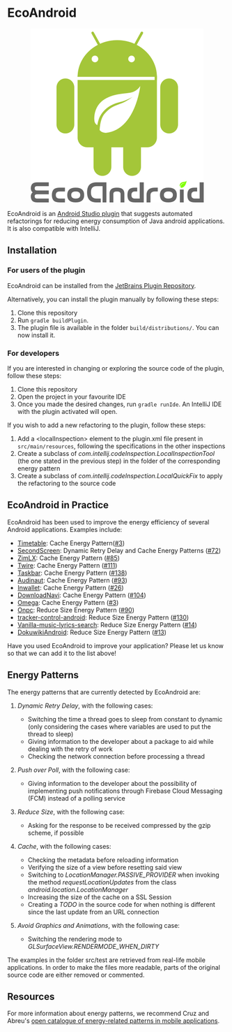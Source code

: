 # EcoAndroid

<p align="center">
  <img src="logo.png" alt="EcoAndroid logo" />
</p>

EcoAndroid is an [Android Studio plugin](https://plugins.jetbrains.com/plugin/15637-ecoandroid) that suggests automated refactorings for reducing energy consumption of Java android applications. It is also compatible with IntelliJ.

## Installation

### For users of the plugin
EcoAndroid can be installed from the [JetBrains Plugin Repository](https://plugins.jetbrains.com/plugin/15637-ecoandroid). 

Alternatively, you can install the plugin manually by following these steps:

1. Clone this repository
2. Run `gradle buildPlugin`.
3. The plugin file is available in the folder `build/distributions/`. You can now install it.

### For developers
If you are interested in changing or exploring the source code of the plugin, follow these steps:

1. Clone this repository
2. Open the project in your favourite IDE
3. Once you made the desired changes, run `gradle runIde`. An IntelliJ IDE with the plugin activated will open.

If you wish to add a new refactoring to the plugin, follow these steps:

1. Add a \<localInspection\> element to the plugin.xml file present in `src/main/resources`, following the specifications in the other inspections
2. Create a subclass of *com.intellij.codeInspection.LocalInspectionTool* (the one stated in the previous step) in the folder of the corresponding energy pattern
3. Create a subclass of *com.intellij.codeInspection.LocalQuickFix* to apply the refactoring to the source code

## EcoAndroid in Practice
EcoAndroid has been used to improve the energy efficiency of several Android applications. Examples include:

 - [Timetable](https://gitlab.com/asdoi/TimeTable): Cache Energy Pattern([#3](https://gitlab.com/asdoi/TimeTable/-/merge_requests/3))
 - [SecondScreen](https://github.com/farmerbb/SecondScreen): Dynamic Retry Delay and Cache Energy Patterns ([#72](https://github.com/farmerbb/SecondScreen/pull/72))
 - [ZimLX](https://github.com/otakuhqz/ZimLX): Cache Energy Pattern ([#85](https://github.com/otakuhqz/ZimLX/pull/85))
 - [Twire](https://github.com/twireapp/Twire): Cache Energy Pattern ([#111](https://github.com/twireapp/Twire/pull/111))
 - [Taskbar](https://github.com/farmerbb/Taskbar): Cache Energy Pattern ([#138](https://github.com/farmerbb/Taskbar/pull/138))
 - [Audinaut](https://github.com/nvllsvm/Audinaut): Cache Energy Pattern ([#93](https://github.com/nvllsvm/Audinaut/pull/93))
 - [Inwallet](https://github.com/btcontract/lnwallet): Cache Energy Pattern ([#26](https://github.com/btcontract/lnwallet/pull/26))
 - [DownloadNavi](https://github.com/TachibanaGeneralLaboratories/download-navi): Cache Energy Pattern ([#104](https://github.com/TachibanaGeneralLaboratories/download-navi/pull/104))
 - [Omega](https://github.com/otakuhqz/Omega): Cache Energy Pattern ([#3](https://github.com/otakuhqz/Omega/pull/3))
 - [Onpc](https://github.com/De7vID/klingon-assistant-android): Reduce Size Energy Pattern ([#90](https://github.com/De7vID/klingon-assistant-android/pull/90))
 - [tracker-control-android](https://github.com/OxfordHCC/tracker-control-android): Reduce Size Energy Pattern ([#130](https://github.com/OxfordHCC/tracker-control-android/pull/130))
 - [Vanilla-music-lyrics-search](https://github.com/vanilla-music/vanilla-music-lyrics-search): Reduce Size Energy Pattern ([#14](https://github.com/vanilla-music/vanilla-music-lyrics-search/pull/14))
 - [DokuwikiAndroid](https://github.com/fabienli/DokuwikiAndroid): Reduce Size Energy Pattern ([#13](https://github.com/fabienli/DokuwikiAndroid/pull/13))

Have you used EcoAndroid to improve your application? Please let us know so that we can add it to the list above!

## Energy Patterns
The energy patterns that are currently detected by EcoAndroid are:

  1. *Dynamic Retry Delay*, with the following cases:
      - Switching the time a thread goes to sleep from constant to dynamic (only considering the cases where variables are used to put the thread to sleep)
      - Giving information to the developer about a package to aid while dealing with the retry of work
      - Checking the network connection before processing a thread

  2. *Push over Poll*, with the following case:
      - Giving information to the developer about the possibility of implementing push notifications through Firebase Cloud Messaging (FCM) instead of a polling service

  3. *Reduce Size*, with the following case:
      - Asking for the response to be received compressed by the gzip scheme, if possible

  4.  *Cache*, with the following cases:
      - Checking the metadata before reloading information
      - Verifying the size of a view before resetting said view
      - Switching to *LocationManager.PASSIVE_PROVIDER* when invoking the method *requestLocationUpdates* from the class *android.location.LocationManager*
      - Increasing the size of the cache on a SSL Session
      - Creating a *TODO* in the source code for when nothing is different since the last update from an URL connection

  5. *Avoid Graphics and Animations*, with the following case:
      - Switching the rendering mode to *GLSurfaceView.RENDERMODE_WHEN_DIRTY*

The examples in the folder src/test are retrieved from real-life mobile applications.
In order to make the files more readable, parts of the original source code are either removed or commented.

## Resources
For more information about energy patterns, we recommend Cruz and Abreu's [open catalogue of energy-related patterns in mobile applications](https://tqrg.github.io/energy-patterns/#/).
